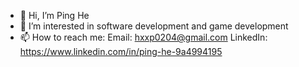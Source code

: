 - 👋 Hi, I’m Ping He
- 👀 I’m interested in software development and game development
- 📫 How to reach me: 
     Email: hxxp0204@gmail.com
     LinkedIn: https://www.linkedin.com/in/ping-he-9a4994195

<!---
phe4/phe4 is a ✨ special ✨ repository because its `README.md` (this file) appears on your GitHub profile.
You can click the Preview link to take a look at your changes.
--->
